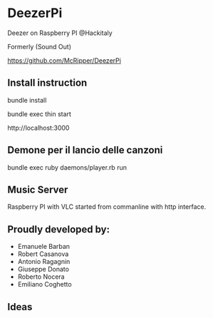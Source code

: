 DeezerPi
========

Deezer on Raspberry PI @Hackitaly

Formerly (Sound Out)

https://github.com/McRipper/DeezerPi


## Install instruction

bundle install

bundle exec thin start

http://localhost:3000

## Demone per il lancio delle canzoni

bundle exec ruby daemons/player.rb run

## Music Server

Raspberry PI
with VLC started from commanline with http interface.

## Proudly developed by:

* Emanuele Barban
* Robert Casanova
* Antonio Ragagnin
* Giuseppe Donato
* Roberto Nocera
* Emiliano Coghetto

## Ideas
